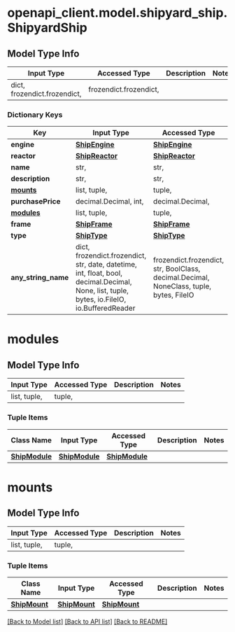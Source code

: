 # openapi_client.model.shipyard_ship.ShipyardShip

## Model Type Info
Input Type | Accessed Type | Description | Notes
------------ | ------------- | ------------- | -------------
dict, frozendict.frozendict,  | frozendict.frozendict,  |  | 

### Dictionary Keys
Key | Input Type | Accessed Type | Description | Notes
------------ | ------------- | ------------- | ------------- | -------------
**engine** | [**ShipEngine**](ShipEngine.md) | [**ShipEngine**](ShipEngine.md) |  | 
**reactor** | [**ShipReactor**](ShipReactor.md) | [**ShipReactor**](ShipReactor.md) |  | 
**name** | str,  | str,  |  | 
**description** | str,  | str,  |  | 
**[mounts](#mounts)** | list, tuple,  | tuple,  |  | 
**purchasePrice** | decimal.Decimal, int,  | decimal.Decimal,  |  | 
**[modules](#modules)** | list, tuple,  | tuple,  |  | 
**frame** | [**ShipFrame**](ShipFrame.md) | [**ShipFrame**](ShipFrame.md) |  | 
**type** | [**ShipType**](ShipType.md) | [**ShipType**](ShipType.md) |  | [optional] 
**any_string_name** | dict, frozendict.frozendict, str, date, datetime, int, float, bool, decimal.Decimal, None, list, tuple, bytes, io.FileIO, io.BufferedReader | frozendict.frozendict, str, BoolClass, decimal.Decimal, NoneClass, tuple, bytes, FileIO | any string name can be used but the value must be the correct type | [optional]

# modules

## Model Type Info
Input Type | Accessed Type | Description | Notes
------------ | ------------- | ------------- | -------------
list, tuple,  | tuple,  |  | 

### Tuple Items
Class Name | Input Type | Accessed Type | Description | Notes
------------- | ------------- | ------------- | ------------- | -------------
[**ShipModule**](ShipModule.md) | [**ShipModule**](ShipModule.md) | [**ShipModule**](ShipModule.md) |  | 

# mounts

## Model Type Info
Input Type | Accessed Type | Description | Notes
------------ | ------------- | ------------- | -------------
list, tuple,  | tuple,  |  | 

### Tuple Items
Class Name | Input Type | Accessed Type | Description | Notes
------------- | ------------- | ------------- | ------------- | -------------
[**ShipMount**](ShipMount.md) | [**ShipMount**](ShipMount.md) | [**ShipMount**](ShipMount.md) |  | 

[[Back to Model list]](../../README.md#documentation-for-models) [[Back to API list]](../../README.md#documentation-for-api-endpoints) [[Back to README]](../../README.md)

